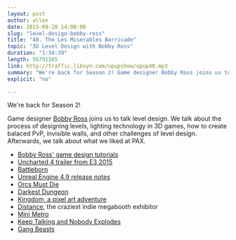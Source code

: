 ```yaml
---
layout: post
author: allen
date: 2015-09-28 14:00:00
slug: "level-design-bobby-ross"
title: "40. The Les Miserables Barricade"
topic: "3D Level Design with Bobby Ross"
duration: "1:34:39"
length: 56791165
link: http://traffic.libsyn.com/upupshow/upup40.mp3
summary: "We're back for Season 2! Game designer Bobby Ross joins us to talk level design. We talk about the process of designing levels, lighting technology in 3D games, how to create balaced PvP, invisible walls, and other challenges of level design. Afterwards, we talk about what we liked at PAX."
explicit: "no"

---
```

We're back for Season 2!

Game designer [Bobby Ross](http://bobbyross.com/) joins us to talk level design. We talk about the process of designing levels, lighting technology in 3D games, how to create balaced PvP, invisible walls, and other challenges of level design. Afterwards, we talk about what we liked at PAX.

- [Bobby Ross' game design tutorials](http://bobbyross.com/tutorials/)
- [Uncharted 4 trailer from E3 2015](https://www.youtube.com/watch?v=zL46dpNEPPA)
- [Battleborn](https://battleborn.com/)
- [Unreal Engine 4.9 release notes](https://docs.unrealengine.com/latest/INT/Support/Builds/ReleaseNotes/2015/4_9/index.html)
- [Orcs Must Die](https://www.orcsmustdie.com/)
- [Darkest Dungeon](http://www.darkestdungeon.com/)
- [Kingdom, a pixel art adventure](https://www.youtube.com/watch?v=DdurV-qrlUk)
- [Distance](http://survivethedistance.com/), the craziest indie megabooth exhibitor
- [Mini Metro](http://indiemegabooth.com/project/mini-metro/)
- [Keep Talking and Nobody Explodes](http://indiemegabooth.com/project/keep-talking-and-nobody-explodes/)
- [Gang Beasts](http://indiemegabooth.com/project/gang-beasts/)
